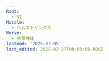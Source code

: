 ```yaml
---
Root:
  - S1
Muscle:
  - ハムストリングス
Nerve:
  - 坐骨神経
lastmod: '2025-03-05'
last_edited: 2025-02-27T00:00:00.000Z
---
```



